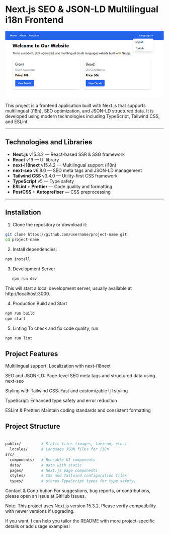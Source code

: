 # Next.js SEO & JSON-LD Multilingual i18n Frontend

![Preview](public/preview.png)

This project is a frontend application built with Next.js that supports multilingual (i18n), SEO optimization, and JSON-LD structured data. It is developed using modern technologies including TypeScript, Tailwind CSS, and ESLint.

---

## Technologies and Libraries

- **Next.js** v15.3.2 — React-based SSR & SSG framework
- **React** v19 — UI library
- **next-i18next** v15.4.2 — Multilingual support (i18n)
- **next-seo** v6.8.0 — SEO meta tags and JSON-LD management
- **Tailwind CSS** v3.4.0 — Utility-first CSS framework
- **TypeScript** v5 — Type safety
- **ESLint + Prettier** — Code quality and formatting
- **PostCSS + Autoprefixer** — CSS preprocessing

---

## Installation

1. Clone the repository or download it:

```bash
git clone https://github.com/username/project-name.git
cd project-name
```

2. Install dependencies:

```bash
npm install
```

3. Development Server

```bash
   npm run dev
```

This will start a local development server, usually available at http://localhost:3000.

4. Production Build and Start

```bash
npm run build
npm start
```

5. Linting
   To check and fix code quality, run:

```bash
npm run lint
```

## Project Features

Multilingual support: Localization with next-i18next

SEO and JSON-LD: Page-level SEO meta tags and structured data using next-seo

Styling with Tailwind CSS: Fast and customizable UI styling

TypeScript: Enhanced type safety and error reduction

ESLint & Prettier: Maintain coding standards and consistent formatting

## Project Structure

```bash

public/         # Static files (images, favicon, etc.)
  locales/      # Language JSON files for i18n
src/
  components/   # Reusable UI components
  data/         # data with static
  pages/        # Next.js page components
  styles/       # CSS and Tailwind configuration files
  types/        # stores TypeScript types for type safety.
```

Contact & Contribution
For suggestions, bug reports, or contributions, please open an issue at GitHub Issues.

Note: This project uses Next.js version 15.3.2. Please verify compatibility with newer versions if upgrading.

If you want, I can help you tailor the README with more project-specific details or add usage examples!
